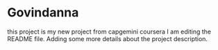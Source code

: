 # Govindanna
this project is my new project from capgemini coursera 
I am editing the README file. Adding some more details about the project description.

